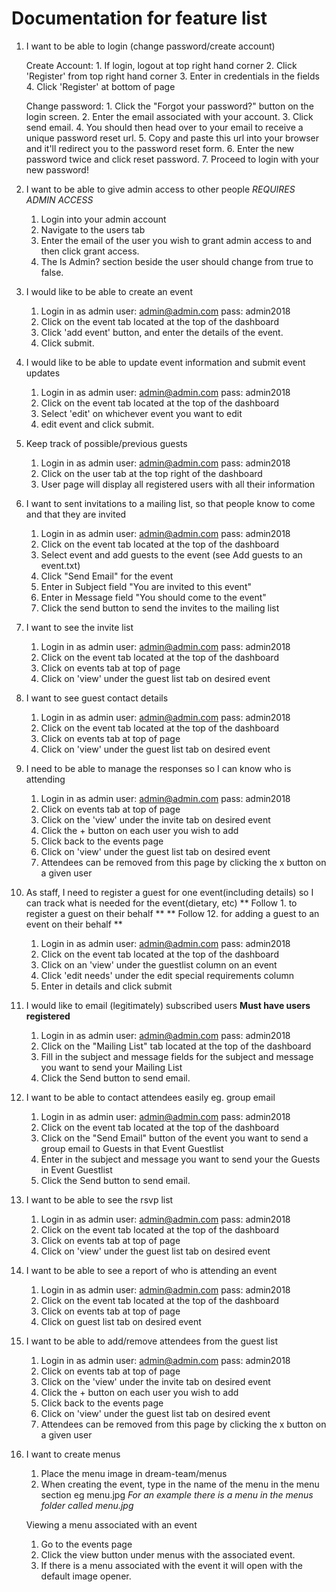# Documentation for feature list

1. I want to be able to login (change password/create account)

	Create Account:
		1. If login, logout at top right hand corner
		2. Click 'Register' from top right hand corner
		3. Enter in credentials in the fields
		4. Click 'Register' at bottom of page

	Change password:
		1. Click the "Forgot your password?" button on the login screen.
		2. Enter the email associated with your account. 
		3. Click send email. 
		4. You should then head over to your email to receive a unique password reset url.
		5. Copy and paste this url into your browser and it'll redirect you to the password reset form. 
		6. Enter the new password twice and click reset password. 
		7. Proceed to login with your new password! 

2. I want to be able to give admin access to other people
	*REQUIRES ADMIN ACCESS*
	1. Login into your admin account
	2. Navigate to the users tab
	3. Enter the email of the user you wish to grant admin access to and then click grant access. 
	4. The Is Admin? section beside the user should change from true to false. 

4. I would like to be able to create an event
	1. Login in as admin user: admin@admin.com
			     pass: admin2018
	2. Click on the event tab located at the top of the dashboard
	3. Click 'add event' button, and enter the details of the event.
	4. Click submit.

5. I would like to be able to update event information and submit event updates
	1. Login in as admin user: admin@admin.com
			     pass: admin2018
	2. Click on the event tab located at the top of the dashboard
	3. Select 'edit' on whichever event you want to edit
	4. edit event and click submit.

6. Keep track of possible/previous guests
	1. Login in as admin user: admin@admin.com
			     pass: admin2018
	2. Click on the user tab at the top right of the dashboard
	3. User page will display all registered users with all their information

8. I want to sent invitations to a mailing list, so that people know to come and that they are invited
	1. Login in as admin user: admin@admin.com pass: admin2018
	2. Click on the event tab located at the top of the dashboard
	3. Select event and add guests to the event (see Add guests to an event.txt) 
	4. Click "Send Email" for the event
	5. Enter in Subject field "You are invited to this event"
	6. Enter in Message field "You should come to the event"
	7. Click the send button to send the invites to the mailing list

10. I want to see the invite list
	1. Login in as admin user: admin@admin.com
			     pass: admin2018
	2. Click on the event tab located at the top of the dashboard
	3. Click on events tab at top of page
	4. Click on 'view' under the guest list tab on desired event

11. I want to see guest contact details
	1. Login in as admin user: admin@admin.com
			     pass: admin2018
	2. Click on the event tab located at the top of the dashboard
	3. Click on events tab at top of page
	4. Click on 'view' under the guest list tab on desired event

12. I need to be able to manage the responses so I can know who is attending
	1. Login in as admin user: admin@admin.com
			     pass: admin2018
	2. Click on events tab at top of page
	3. Click on the 'view' under the invite tab on desired event
	4. Click the + button on each user you wish to add
	5. Click back to the events page
	6. Click on 'view' under the guest list tab on desired event
	7. Attendees can be removed from this page by clicking the x button on a given user

13. As staff, I need to register a guest for one event(including details) so I can track what is needed for the event(dietary, etc)
	** Follow 1. to register a guest on their behalf **
	** Follow 12. for adding a guest to an event on their behalf **
	1. Login in as admin user: admin@admin.com
			     pass: admin2018
	2. Click on the event tab located at the top of the dashboard
	3. Click on an 'view' under the guestlist column on an event
	4. Click 'edit needs' under the edit special requirements column
	5. Enter in details and click submit

20. I would like to email (legitimately) subscribed users
	**Must have users registered**
	1. Login in as admin user: admin@admin.com pass: admin2018
	2. Click on the "Mailing List" tab located at the top of the dashboard
	3. Fill in the subject and message fields for the subject and message you want to send your Mailing List
	4. Click the Send button to send email.

21. I want to be able to contact attendees easily eg. group email
	1. Login in as admin user: admin@admin.com pass: admin2018
	2. Click on the event tab located at the top of the dashboard
	3. Click on the "Send Email" button of the event you want to send a group email to Guests in that Event Guestlist
	4. Enter in the subject and message you want to send your the Guests in Event Guestlist
	5. Click the Send button to send email.

22. I want to be able to see the rsvp list
	1. Login in as admin user: admin@admin.com
			     pass: admin2018
	2. Click on the event tab located at the top of the dashboard
	3. Click on events tab at top of page
	4. Click on 'view' under the guest list tab on desired event

24. I want to be able to see a report of who is attending an event
	1. Login in as admin user: admin@admin.com
			     pass: admin2018
	2. Click on the event tab located at the top of the dashboard
	3. Click on events tab at top of page
	4. Click on guest list tab on desired event

28. I want to be able to add/remove attendees from the guest list
	1. Login in as admin user: admin@admin.com
			     pass: admin2018
	2. Click on events tab at top of page
	3. Click on the 'view' under the invite tab on desired event
	4. Click the + button on each user you wish to add
	5. Click back to the events page
	6. Click on 'view' under the guest list tab on desired event
	7. Attendees can be removed from this page by clicking the x button on a given user

29. I want to create menus
	1. Place the menu image in dream-team/menus
	2. When creating the event, type in the name of the menu in the menu section eg menu.jpg
	*For an example there is a menu in the menus folder called menu.jpg*

	Viewing a menu associated with an event

	1. Go to the events page
	2. Click the view button under menus with the associated event. 
	3. If there is a menu associated with the event it will open with the default image opener. 




